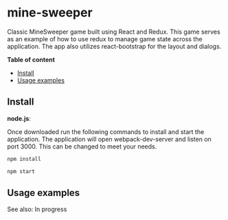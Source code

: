 # mine-sweeper
Classic MineSweeper game built using React and Redux.  This game serves as an example of how to use redux to manage game state across the application.  The app also utilizes react-bootstrap for the layout and dialogs.


__Table of content__

- [Install](#install)
- [Usage examples](#usage-examples)

## Install

**node.js**:

Once downloaded run the following commands to install and start the application.  The application will open webpack-dev-server and listen on port 3000.  This can be changed to meet your needs.

```bash
npm install

npm start
```


## Usage examples

See also: In progress

